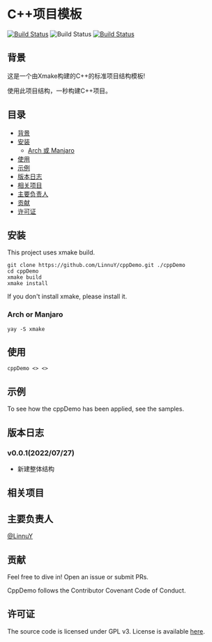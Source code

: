 # C++项目模板

[![Build Status](https://img.shields.io/badge/build-XMake-Green "Build")](https://travis-ci.org/meolu/walden) ![Build Status](https://img.shields.io/badge/release-v0.0.1-blue "release") [![Build Status](https://img.shields.io/badge/license-GPL-blue "license")](https://travis-ci.org/meolu/walden)

## 背景

这是一个由Xmake构建的C++的标准项目结构模板!

使用此项目结构，一秒构建C++项目。

## 目录

- [背景
  ](#background)
- [安装](#Install)
  - [Arch 或 Manjaro](#Arch-or-Manjaro)
- [使用](#usage)
- [示例](#example)
- [版本日志](#Change-Log)
- [相关项目](#related-efforts)
- [主要负责人](#maintainers)
- [贡献](#contributing)
- [许可证](#license)

## 安装

This project uses xmake build.

```shell
git clone https://github.com/LinnuY/cppDemo.git ./cppDemo
cd cppDemo
xmake build
xmake install
```

If you don't install xmake, please install it.

### Arch or Manjaro

```shell
yay -S xmake
```

## 使用

```shell
cppDemo <> <>
```

## 示例

To see how the cppDemo has been applied, see the samples.

## 版本日志

### v0.0.1(2022/07/27)

* 新建整体结构

## 相关项目

## 主要负责人

[@LinnuY](https://github.com/LinnuY)

## 贡献

Feel free to dive in! Open an issue or submit PRs.

CppDemo follows the Contributor Covenant Code of Conduct.

## 许可证

The source code is licensed under GPL v3. License is available [here](LICENCE).
